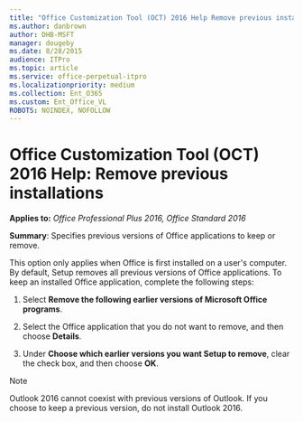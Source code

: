```yaml
---
title: "Office Customization Tool (OCT) 2016 Help Remove previous installations"
ms.author: danbrown
author: DHB-MSFT
manager: dougeby
ms.date: 8/28/2015
audience: ITPro
ms.topic: article
ms.service: office-perpetual-itpro
ms.localizationpriority: medium
ms.collection: Ent_O365
ms.custom: Ent_Office_VL
ROBOTS: NOINDEX, NOFOLLOW
---
```


# Office Customization Tool (OCT) 2016 Help: Remove previous installations

**Applies to:** *Office Professional Plus 2016, Office Standard 2016*

**Summary**: Specifies previous versions of Office applications to keep or remove. 
  
This option only applies when Office is first installed on a user's computer. By default, Setup removes all previous versions of Office applications. To keep an installed Office application, complete the following steps:
  
1. Select **Remove the following earlier versions of Microsoft Office programs**.
    
2. Select the Office application that you do not want to remove, and then choose **Details**.
    
3. Under **Choose which earlier versions you want Setup to remove**, clear the check box, and then choose **OK**.
    
> [!NOTE]
>  Outlook 2016 cannot coexist with previous versions of Outlook. If you choose to keep a previous version, do not install Outlook 2016. 
  

